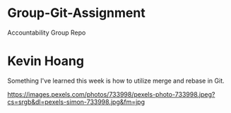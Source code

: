 # Group-Git-Assignment
Accountability Group Repo

# Kevin Hoang
Something I've learned this week is how to utilize merge and rebase in Git.

https://images.pexels.com/photos/733998/pexels-photo-733998.jpeg?cs=srgb&dl=pexels-simon-733998.jpg&fm=jpg

